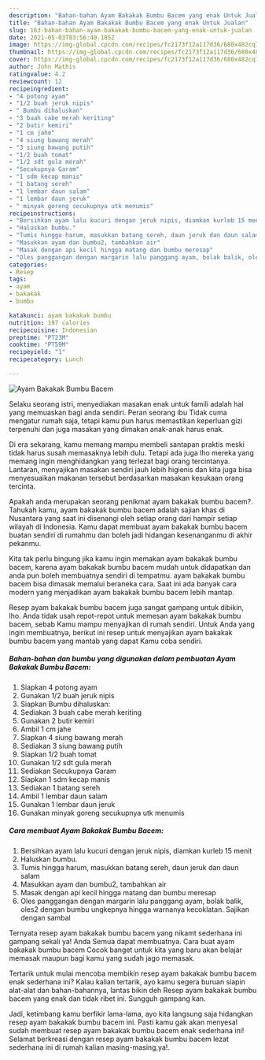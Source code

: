```yaml
---
description: "Bahan-bahan Ayam Bakakak Bumbu Bacem yang enak Untuk Jualan"
title: "Bahan-bahan Ayam Bakakak Bumbu Bacem yang enak Untuk Jualan"
slug: 163-bahan-bahan-ayam-bakakak-bumbu-bacem-yang-enak-untuk-jualan
date: 2021-05-03T03:56:40.185Z
image: https://img-global.cpcdn.com/recipes/fc2173f12a117d36/680x482cq70/ayam-bakakak-bumbu-bacem-foto-resep-utama.jpg
thumbnail: https://img-global.cpcdn.com/recipes/fc2173f12a117d36/680x482cq70/ayam-bakakak-bumbu-bacem-foto-resep-utama.jpg
cover: https://img-global.cpcdn.com/recipes/fc2173f12a117d36/680x482cq70/ayam-bakakak-bumbu-bacem-foto-resep-utama.jpg
author: John Mathis
ratingvalue: 4.2
reviewcount: 12
recipeingredient:
- "4 potong ayam"
- "1/2 buah jeruk nipis"
- " Bumbu dihaluskan"
- "3 buah cabe merah keriting"
- "2 butir kemiri"
- "1 cm jahe"
- "4 siung bawang merah"
- "3 siung bawang putih"
- "1/2 buah tomat"
- "1/2 sdt gula merah"
- "Secukupnya Garam"
- "1 sdm kecap manis"
- "1 batang sereh"
- "1 lembar daun salam"
- "1 lembar daun jeruk"
- " minyak goreng secukupnya utk menumis"
recipeinstructions:
- "Bersihkan ayam lalu kucuri dengan jeruk nipis, diamkan kurleb 15 menit"
- "Haluskan bumbu."
- "Tumis hingga harum, masukkan batang sereh, daun jeruk dan daun salam"
- "Masukkan ayam dan bumbu2, tambahkan air"
- "Masak dengan api kecil hingga matang dan bumbu meresap"
- "Oles panggangan dengan margarin lalu panggang ayam, bolak balik, oles2 dengan bumbu ungkepnya hingga warnanya kecoklatan. Sajikan dengan sambal"
categories:
- Resep
tags:
- ayam
- bakakak
- bumbu

katakunci: ayam bakakak bumbu 
nutrition: 197 calories
recipecuisine: Indonesian
preptime: "PT23M"
cooktime: "PT59M"
recipeyield: "1"
recipecategory: Lunch

---
```



![Ayam Bakakak Bumbu Bacem](https://img-global.cpcdn.com/recipes/fc2173f12a117d36/680x482cq70/ayam-bakakak-bumbu-bacem-foto-resep-utama.jpg)

Selaku seorang istri, menyediakan masakan enak untuk famili adalah hal yang memuaskan bagi anda sendiri. Peran seorang ibu Tidak cuma mengatur rumah saja, tetapi kamu pun harus memastikan keperluan gizi terpenuhi dan juga masakan yang dimakan anak-anak harus enak.

Di era  sekarang, kamu memang mampu membeli santapan praktis meski tidak harus susah memasaknya lebih dulu. Tetapi ada juga lho mereka yang memang ingin menghidangkan yang terlezat bagi orang tercintanya. Lantaran, menyajikan masakan sendiri jauh lebih higienis dan kita juga bisa menyesuaikan makanan tersebut berdasarkan masakan kesukaan orang tercinta. 



Apakah anda merupakan seorang penikmat ayam bakakak bumbu bacem?. Tahukah kamu, ayam bakakak bumbu bacem adalah sajian khas di Nusantara yang saat ini disenangi oleh setiap orang dari hampir setiap wilayah di Indonesia. Kamu dapat membuat ayam bakakak bumbu bacem buatan sendiri di rumahmu dan boleh jadi hidangan kesenanganmu di akhir pekanmu.

Kita tak perlu bingung jika kamu ingin memakan ayam bakakak bumbu bacem, karena ayam bakakak bumbu bacem mudah untuk didapatkan dan anda pun boleh membuatnya sendiri di tempatmu. ayam bakakak bumbu bacem bisa dimasak memalui beraneka cara. Saat ini ada banyak cara modern yang menjadikan ayam bakakak bumbu bacem lebih mantap.

Resep ayam bakakak bumbu bacem juga sangat gampang untuk dibikin, lho. Anda tidak usah repot-repot untuk memesan ayam bakakak bumbu bacem, sebab Kamu mampu menyajikan di rumah sendiri. Untuk Anda yang ingin membuatnya, berikut ini resep untuk menyajikan ayam bakakak bumbu bacem yang mantab yang dapat Kamu coba sendiri.

<!--inarticleads1-->

##### Bahan-bahan dan bumbu yang digunakan dalam pembuatan Ayam Bakakak Bumbu Bacem:

1. Siapkan 4 potong ayam
1. Gunakan 1/2 buah jeruk nipis
1. Siapkan  Bumbu dihaluskan:
1. Sediakan 3 buah cabe merah keriting
1. Gunakan 2 butir kemiri
1. Ambil 1 cm jahe
1. Siapkan 4 siung bawang merah
1. Sediakan 3 siung bawang putih
1. Siapkan 1/2 buah tomat
1. Gunakan 1/2 sdt gula merah
1. Sediakan Secukupnya Garam
1. Siapkan 1 sdm kecap manis
1. Sediakan 1 batang sereh
1. Ambil 1 lembar daun salam
1. Gunakan 1 lembar daun jeruk
1. Gunakan  minyak goreng secukupnya utk menumis




<!--inarticleads2-->

##### Cara membuat Ayam Bakakak Bumbu Bacem:

1. Bersihkan ayam lalu kucuri dengan jeruk nipis, diamkan kurleb 15 menit
1. Haluskan bumbu.
1. Tumis hingga harum, masukkan batang sereh, daun jeruk dan daun salam
1. Masukkan ayam dan bumbu2, tambahkan air
1. Masak dengan api kecil hingga matang dan bumbu meresap
1. Oles panggangan dengan margarin lalu panggang ayam, bolak balik, oles2 dengan bumbu ungkepnya hingga warnanya kecoklatan. Sajikan dengan sambal




Ternyata resep ayam bakakak bumbu bacem yang nikamt sederhana ini gampang sekali ya! Anda Semua dapat membuatnya. Cara buat ayam bakakak bumbu bacem Cocok banget untuk kita yang baru akan belajar memasak maupun bagi kamu yang sudah jago memasak.

Tertarik untuk mulai mencoba membikin resep ayam bakakak bumbu bacem enak sederhana ini? Kalau kalian tertarik, ayo kamu segera buruan siapin alat-alat dan bahan-bahannya, lantas bikin deh Resep ayam bakakak bumbu bacem yang enak dan tidak ribet ini. Sungguh gampang kan. 

Jadi, ketimbang kamu berfikir lama-lama, ayo kita langsung saja hidangkan resep ayam bakakak bumbu bacem ini. Pasti kamu gak akan menyesal sudah membuat resep ayam bakakak bumbu bacem enak sederhana ini! Selamat berkreasi dengan resep ayam bakakak bumbu bacem lezat sederhana ini di rumah kalian masing-masing,ya!.

